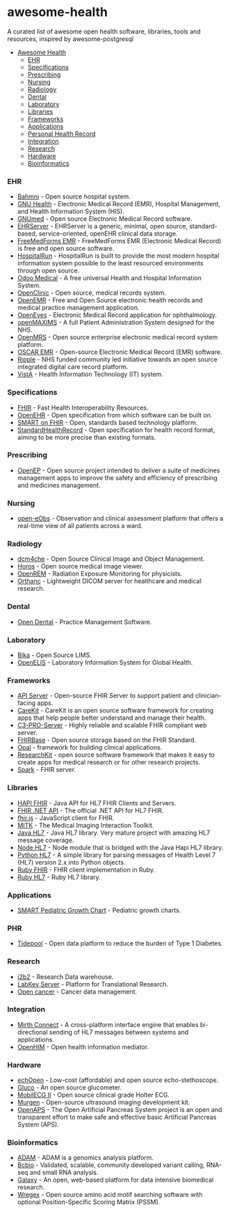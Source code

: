 # awesome-health
A curated list of awesome open health software, libraries, tools and resources, inspired by awesome-postgresql

- [Awesome Health](https://github.com/kakoni/awesome-health#awesome-health)
  - [EHR](#ehr)
  - [Specifications](#specifications)
  - [Prescribing](#prescribing)
  - [Nursing](#nursing)
  - [Radiology](#radiology)
  - [Dental](#dental)
  - [Laboratory](#laboratory)
  - [Libraries](#libraries)
  - [Frameworks](#frameworks)
  - [Applications](#applications)
  - [Personal Health Record](#phr)
  - [Integration](#integration)
  - [Research](#research)
  - [Hardware](#hardware)
  - [Bioinformatics](#bioinformatics)

### EHR
  * [Bahmni](http://www.bahmni.org/) - Open source hospital system.
  * [GNU Health](http://health.gnu.org/) - Electronic Medical Record (EMR), Hospital Management, and Health Information System (HIS).
  * [GNUmed](http://wiki.gnumed.de/bin/view/Gnumed) - Open source Electronic Medical Record software.
  * [EHRServer](https://github.com/ppazos/cabolabs-ehrserver) - EHRServer is a generic, minimal, open source, standard-based, service-oriented, openEHR clinical data storage.
  * [FreeMedForms EMR](https://freemedforms.com) - FreeMedForms EMR (Electronic Medical Record) is free and open source software.
  * [HospitalRun](http://hospitalrun.io/) - HospitalRun is built to provide the most modern hospital information system possible to the least resourced environments through open source.
  * [Odoo Medical](https://github.com/OCA/vertical-medical) - A free universal Health and Hospital Information System.
  * [OpenClinic](http://openclinic.sourceforge.net/) - Open source, medical records system.
  * [OpenEMR](http://www.open-emr.org/) - Free and Open Source electronic health records and medical practice management application.
  * [OpenEyes](http://www.openeyes.org.uk) - Electronic Medical Record application for ophthalmology.
  * [openMAXIMS](https://github.com/IMS-MAXIMS/openMAXIMS) - A full Patient Administration System designed for the NHS.
  * [OpenMRS](http://openmrs.org/) - Open source enterprise electronic medical record system platform.
  * [OSCAR EMR](https://oscar-emr.com/) - Open-source Electronic Medical Record (EMR) software.
  * [Ripple](http://rippleosi.org/) -  NHS funded community led initiative towards an open source integrated digital care record platform.
  * [VistA](https://www.osehra.org/content/osehra-vista) - Health Information Technology (IT) system.

### Specifications
  * [FHIR](https://www.hl7.org/fhir/) - Fast Health Interoperability Resources.
  * [OpenEHR](http://www.openehr.org) - Open specification from which software can be built on.
  * [SMART on FHIR](http://docs.smarthealthit.org/) - Open, standards based technology platform.
  * [StandardHealthRecord](http://standardhealthrecord.org/) - Open specification for health record format, aiming to be more precise than existing formats.

### Prescribing
  * [OpenEP](https://github.com/ehrscape/examples/tree/master/openep) - Open source project intended to deliver a suite of medicines management apps to improve the safety and efficiency of prescribing and medicines management.

### Nursing
  * [open-eObs](http://www.openeobs.org) - Observation and clinical assessment platform that offers a real-time view of all patients across a ward.

### Radiology
  * [dcm4che](http://www.dcm4che.org/) - Open Source Clinical Image and Object Management.
  * [Horos](https//:www.horosproject.org/) - Open source medical image viewer.
  * [OpenREM](http://openrem.org/) - Radiation Exposure Monitoring for physicists.
  * [Orthanc](http://www.orthanc-server.com) - Lightweight DICOM server for healthcare and medical research.

### Dental
  * [Open Dental](http://www.opendental.com) - Practice Management Software.

### Laboratory
  * [Bika](https://www.bikalims.org/) - Open Source LIMS.
  * [OpenELIS](https://sites.google.com/site/openelisglobal/) - Laboratory Information System for Global Health.

### Frameworks
  * [API Server](https://github.com/smart-on-fhir/api-server) - Open-source FHIR Server to support patient and clinician-facing apps.
  * [CareKit](https://github.com/carekit-apple/CareKit/) - CareKit is an open source software framework for creating apps that help people better understand and manage their health.
  * [C3-PRO-Server](https://github.com/chb/c3-pro-server) - Highly reliable and scalable FHIR compliant web server.
  * [FHIRBase](http://fhirbase.github.io) - Open source storage based on the FHIR Standard.
  * [Opal](http://opal.openhealthcare.org.uk/) - framework for building clinical applications.
  * [ResearchKit](https://github.com/ResearchKit/ResearchKit) - open source software framework that makes it easy to create apps for medical research or for other research projects.
  * [Spark](https://github.com/furore-fhir/spark) - FHIR server.

### Libraries
  * [HAPI FHIR](https://github.com/jamesagnew/hapi-fhir) - Java API for HL7 FHIR Clients and Servers.
  * [FHIR .NET API](https://github.com/ewoutkramer/fhir-net-api) - The official .NET API for HL7 FHIR.
  * [fhir.js](https://github.com/FHIR/fhir.js) - JavaScript client for FHIR.
  * [MITK](http://mitk.org/wiki/MITK) - The Medical Imaging Interaction Toolkit.
  * [Java HL7](http://hl7api.sourceforge.net/) - Java HL7 library. Very mature project with amazing HL7 message coverage.
  * [Node HL7](https://github.com/MatthewVita/node-hl7-complete) - Node module that is bridged with the Java Hapi HL7 library.
  * [Python HL7](https://github.com/johnpaulett/python-hl7) - A simple library for parsing messages of Health Level 7 (HL7) version 2.x into Python objects.
  * [Ruby FHIR](https://github.com/fhir-crucible/fhir_client) - FHIR client implementation in Ruby.
  * [Ruby HL7](https://github.com/segfault/ruby-hl7) - Ruby HL7 library.

### Applications
  * [SMART Pediatric Growth Chart](https://github.com/smart-on-fhir/growth-chart-app) - Pediatric growth charts.

### PHR
  * [Tidepool](https://github.com/tidepool-org) - Open data platform to reduce the burden of Type 1 Diabetes.

### Research
  * [i2b2](https://www.i2b2.org) - Research Data warehouse.
  * [LabKey Server](https://www.labkey.org) - Platform for Translational Research.
  * [Open cancer](http://opencancer.net/) - Cancer data management.

### Integration
  * [Mirth Connect](https://www.mirth.com) - A cross-platform interface engine that enables bi-directional sending of HL7 messages between systems and applications.
  * [OpenHIM](http://openhim.org/) - Open health information mediator.

### Hardware
  * [echOpen](http://echopen.org/) - Low-cost (affordable) and open source echo-stethoscope.
  * [Gluco](https://github.com/nebulabio/gluco) - An open source glucometer.
  * [MobilECG II](https://github.com/xdever/MobilECG-II) - Open source clinical grade Holter ECG.
  * [Murgen](https://hackaday.io/project/9281-murgen-open-source-ultrasound-imaging) - Open-source ultrasound imaging development kit.
  * [OpenAPS](https://openaps.org/) - The Open Artificial Pancreas System project is an open and transparent effort to make safe and effective basic Artificial Pancreas System (APS).

### Bioinformatics
  * [ADAM](https://github.com/bigdatagenomics/adam) - ADAM is a genomics analysis platform.
  * [Bcbio](https://github.com/chapmanb/bcbio-nextgen) - Validated, scalable, community developed variant calling, RNA-seq and small RNA analysis.
  * [Galaxy](https://galaxyproject.org/) - An open, web-based platform for data intensive biomedical research.
  * [Wregex](http://ehubio.ehu.eus/wregex/) - Open source amino acid motif searching software with optional Position-Specific Scoring Matrix (PSSM).
